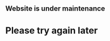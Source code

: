 <div id="wrapper">
  <div class="grid">
    <span class="server"></span>
    <span class="server"></span>
    <span class="server"></span>
    <span class="server"></span>
    <span class="server"></span>
  </div>
  <br>
  <div class="content">    
    <h2>Website is under maintenance</h2>    
    <h1>Please try again later</h1>
  </div>
</div> 